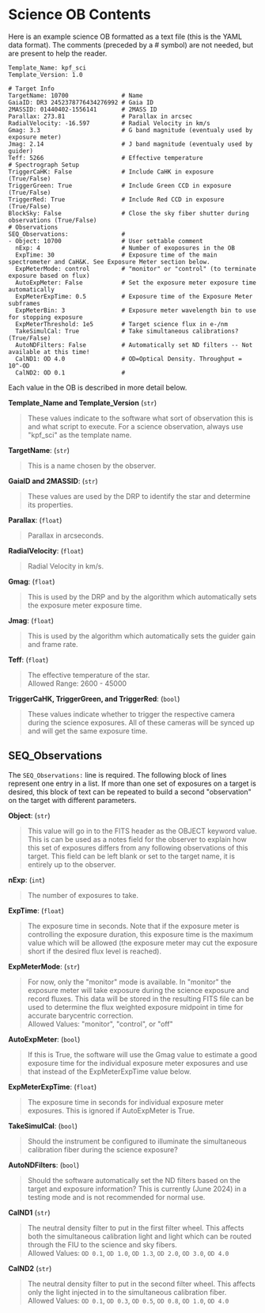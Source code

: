 # Science OB Contents

Here is an example science OB formatted as a text file (this is the YAML data format). The comments (preceded by a # symbol) are not needed, but are present to help the reader. 

```
Template_Name: kpf_sci
Template_Version: 1.0

# Target Info
TargetName: 10700               # Name 
GaiaID: DR3 2452378776434276992 # Gaia ID 
2MASSID: 01440402-1556141       # 2MASS ID 
Parallax: 273.81                # Parallax in arcsec
RadialVelocity: -16.597         # Radial Velocity in km/s
Gmag: 3.3                       # G band magnitude (eventualy used by exposure meter)
Jmag: 2.14                      # J band magnitude (eventualy used by guider)
Teff: 5266                      # Effective temperature
# Spectrograph Setup
TriggerCaHK: False              # Include CaHK in exposure (True/False)
TriggerGreen: True              # Include Green CCD in exposure (True/False)
TriggerRed: True                # Include Red CCD in exposure (True/False)
BlockSky: False                 # Close the sky fiber shutter during observations (True/False)
# Observations
SEQ_Observations:               # 
- Object: 10700                 # User settable comment
  nExp: 4                       # Number of exoposures in the OB
  ExpTime: 30                   # Exposure time of the main spectrometer and CaH&K. See Exposure Meter section below.
  ExpMeterMode: control         # "monitor" or "control" (to terminate exposure based on flux)
  AutoExpMeter: False           # Set the exposure meter exposure time automatically
  ExpMeterExpTime: 0.5          # Exposure time of the Exposure Meter subframes
  ExpMeterBin: 3                # Exposure meter wavelength bin to use for stopping exposure
  ExpMeterThreshold: 1e5        # Target science flux in e-/nm
  TakeSimulCal: True            # Take simultaneous calibrations? (True/False)
  AutoNDFilters: False          # Automatically set ND filters -- Not available at this time!
  CalND1: OD 4.0                # OD=Optical Density. Throughput = 10^-OD
  CalND2: OD 0.1                # 
```

Each value in the OB is described in more detail below.

**Template_Name and Template_Version** (`str`)
> These values indicate to the software what sort of observation this is and what script to execute. For a science observation, always use "kpf_sci" as the template name.

**TargetName**: (`str`)
> This is a name chosen by the observer.

**GaiaID and 2MASSID**: (`str`)
> These values are used by the DRP to identify the star and determine its properties.

**Parallax**: (`float`)
> Parallax in arcseconds.

**RadialVelocity**: (`float`)
> Radial Velocity in km/s.

**Gmag**: (`float`)
> This is used by the DRP and by the algorithm which automatically sets the exposure meter exposure time.

**Jmag**: (`float`)
> This is used by the algorithm which automatically sets the guider gain and frame rate.

**Teff**: (`float`)
> The effective temperature of the star.
<br>Allowed Range: 2600 - 45000

**TriggerCaHK, TriggerGreen, and TriggerRed**: (`bool`)
> These values indicate whether to trigger the respective camera during the science exposures. All of these cameras will be synced up and will get the same exposure time.

## SEQ_Observations

The `SEQ_Observations:` line is required. The following block of lines represent one entry in a list. If more than one set of exposures on a target is desired, this block of text can be repeated to build a second "observation" on the target with different parameters.

**Object**: (`str`)
> This value will go in to the FITS header as the OBJECT keyword value. This is can be used as a notes field for the observer to explain how this set of exposures differs from any following observations of this target. This field can be left blank or set to the target name, it is entirely up to the observer.

**nExp**: (`int`)
>The number of exposures to take.

**ExpTime**: (`float`)
> The exposure time in seconds. Note that if the exposure meter is controlling the exposure duration, this exposure time is the maximum value which will be allowed (the exposure meter may cut the exposure short if the desired flux level is reached).

**ExpMeterMode**: (`str`)
> For now, only the "monitor" mode is available. In "monitor" the exposure meter will take exposure during the science exposure and record fluxes. This data will be stored in the resulting FITS file can be used to determine the flux weighted exposure midpoint in time for accurate barycentric correction.
<br>Allowed Values: "monitor", "control", or "off"

**AutoExpMeter**: (`bool`)
> If this is True, the software will use the Gmag value to estimate a good exposure time for the individual exposure meter exposures and use that instead of the ExpMeterExpTime value below.

**ExpMeterExpTime**: (`float`)
> The exposure time in seconds for individual exposure meter exposures. This is ignored if AutoExpMeter is True.

**TakeSimulCal**: (`bool`)
> Should the instrument be configured to illuminate the simultaneous calibration fiber during the science exposure?

**AutoNDFilters**: (`bool`)
> Should the software automatically set the ND filters based on the target and exposure information? This is currently (June 2024) in a testing mode and is not recommended for normal use.

**CalND1** (`str`)
> The neutral density filter to put in the first filter
wheel. This affects both the simultaneous calibration light and light
which can be routed through the FIU to the science and sky fibers.
<br>Allowed Values: `OD 0.1`, `OD 1.0`, `OD 1.3`, `OD 2.0`, `OD 3.0`, `OD 4.0`

**CalND2** (`str`)
> The neutral density filter to put in the second filter
wheel. This affects only the light injected in to the simultaneous
calibration fiber.
<br>Allowed Values: `OD 0.1`, `OD 0.3`, `OD 0.5`, `OD 0.8`, `OD 1.0`, `OD 4.0`
